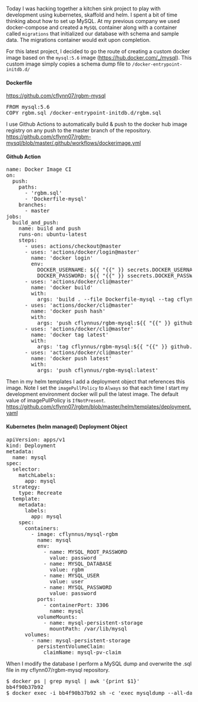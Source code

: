 Today I was hacking together a kitchen sink project to play with development
using kubernetes, skaffold and helm. I spent a bit of time thinking about how
to set up MySQL. At my previous company we used docker-compose and created a
`MySQL` container along with a container called `migrations` that initialized
our database with schema and sample data. The migrations container would exit
upon completion.

For this latest project, I decided to go the route of creating a custom docker
image based on the `mysql:5.6` image (https://hub.docker.com/_/mysql). This
custom image simply copies a schema dump file to `/docker-entrypoint-initdb.d/`

#### Dockerfile
https://github.com/cflynn07/rgbm-mysql
<pre class="prettyprint">
FROM mysql:5.6
COPY rgbm.sql /docker-entrypoint-initdb.d/rgbm.sql
</pre>

I use Github Actions to automatically build & push to the docker hub image
registry on any push to the master branch of the repository.
https://github.com/cflynn07/rgbm-mysql/blob/master/.github/workflows/dockerimage.yml
#### Github Action
<pre class="prettyprint linenums">
name: Docker Image CI
on:
  push:
    paths:
      - 'rgbm.sql'
      - 'Dockerfile-mysql'
    branches:
      - master
jobs:
  build_and_push:
    name: build and push
    runs-on: ubuntu-latest
    steps:
      - uses: actions/checkout@master
      - uses: 'actions/docker/login@master'
        name: 'docker login'
        env:
          DOCKER_USERNAME: ${{ "{{" }} secrets.DOCKER_USERNAME {{ "}}" }}
          DOCKER_PASSWORD: ${{ "{{" }} ssecrets.DOCKER_PASSWORD {{ "}}" }}
      - uses: 'actions/docker/cli@master'
        name: 'docker build'
        with:
          args: 'build . --file Dockerfile-mysql --tag cflynnus/rgbm-mysql:${{ "{{" }} github.sha {{ "}}" }}'
      - uses: 'actions/docker/cli@master'
        name: 'docker push hash'
        with:
          args: 'push cflynnus/rgbm-mysql:${{ "{{" }} github.sha {{ "}}" }}'
      - uses: 'actions/docker/cli@master'
        name: 'docker tag latest'
        with:
          args: 'tag cflynnus/rgbm-mysql:${{ "{{" }} github.sha {{ "}}" }} cflynnus/rgbm-mysql:latest'
      - uses: 'actions/docker/cli@master'
        name: 'docker push latest'
        with:
          args: 'push cflynnus/rgbm-mysql:latest'
</pre>

Then in my helm templates I add a deployment object that references this image.
Note I set the `imagePullPolicy` to `Always` so that each time I start my
development environment docker will pull the latest image. The default value of
imagePullPolicy is `IfNotPresent`. 
https://github.com/cflynn07/rgbm/blob/master/helm/templates/deployment.yaml
#### Kubernetes (helm managed) Deployment Object
<pre class="prettyprint linenums">
apiVersion: apps/v1
kind: Deployment
metadata:
  name: mysql
spec:
  selector:
    matchLabels:
      app: mysql
  strategy:
    type: Recreate
  template:
    metadata:
      labels:
        app: mysql
    spec:
      containers:
        - image: cflynnus/mysql-rgbm
          name: mysql
          env:
            - name: MYSQL_ROOT_PASSWORD
              value: password
            - name: MYSQL_DATABASE
              value: rgbm
            - name: MYSQL_USER
              value: user
            - name: MYSQL_PASSWORD
              value: password
          ports:
            - containerPort: 3306
              name: mysql
          volumeMounts:
            - name: mysql-persistent-storage
              mountPath: /var/lib/mysql
      volumes:
        - name: mysql-persistent-storage
          persistentVolumeClaim:
            claimName: mysql-pv-claim
</pre>

When I modify the database I perform a MySQL dump and overwrite the .sql file
in my cflynn07/rgbm-mysql repository. 
<pre class="prettyprint">
$ docker ps | grep mysql | awk '{print $1}'
bb4f90b37b92
$ docker exec -i bb4f90b37b92 sh -c 'exec mysqldump --all-databases -uuser -ppassword' > ./rgbm.sql
</pre>

